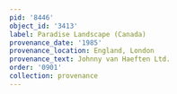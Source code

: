 ```yaml
---
pid: '8446'
object_id: '3413'
label: Paradise Landscape (Canada)
provenance_date: '1985'
provenance_location: England, London
provenance_text: Johnny van Haeften Ltd.
order: '0901'
collection: provenance
---
```

